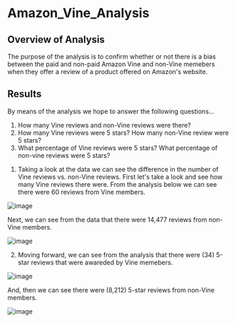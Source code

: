 # Amazon_Vine_Analysis

## Overview of Analysis
The purpose of the analysis is to confirm whether or not there is a bias between the paid and non-paid Amazon Vine and non-Vine memebers when they offer a review of a product offered on Amazon's website. 

## Results
By means of the analysis we hope to answer the following questions...

1. How many Vine reviews and non-Vine reviews were there?
2. How many Vine reviews were 5 stars? How many non-Vine review were 5 stars?
3. What percentage of Vine reviews were 5 stars? What percentage of non-vine reviews were 5 stars?

1) Taking a look at the data we can see the difference in the number of Vine reviews vs. non-Vine reviews. First let's take a look and see how many Vine reviews there were. From the analysis below we can see there were 60 reviews from Vine members. 

![image](https://user-images.githubusercontent.com/93171738/161164976-ea83f2f3-fbd4-4ff9-8e79-076b549cb058.png)

Next, we can see from the data that there were 14,477 reviews from non-Vine members.

![image](https://user-images.githubusercontent.com/93171738/161165112-3bf6a55a-bbc3-483f-8a0c-22352d85cc55.png)

2) Moving forward, we can see from the analysis that there were (34) 5-star reviews that were awareded by Vine memebers. 

![image](https://user-images.githubusercontent.com/93171738/161165410-3663f77a-19bf-4fe9-94ca-56b858a41a3e.png)

And, then we can see there were (8,212) 5-star reviews from non-Vine members.

![image](https://user-images.githubusercontent.com/93171738/161165833-e6c35b4e-1f0a-4b29-8528-e5d08388a459.png)

